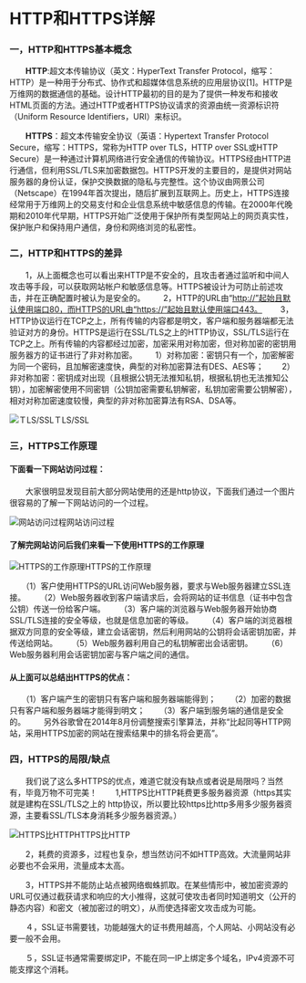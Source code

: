 # HTTP和HTTPS详解

### 一，HTTP和HTTPS基本概念

　　**HTTP**:超文本传输协议（英文：HyperText Transfer Protocol，缩写：HTTP）是一种用于分布式、协作式和超媒体信息系统的应用层协议[1]。HTTP是万维网的数据通信的基础。设计HTTP最初的目的是为了提供一种发布和接收HTML页面的方法。通过HTTP或者HTTPS协议请求的资源由统一资源标识符（Uniform Resource Identifiers，URI）来标识。
  
　　**HTTPS**：超文本传输安全协议（英语：Hypertext Transfer Protocol Secure，缩写：HTTPS，常称为HTTP over TLS，HTTP over SSL或HTTP Secure）是一种通过计算机网络进行安全通信的传输协议。HTTPS经由HTTP进行通信，但利用SSL/TLS来加密数据包。HTTPS开发的主要目的，是提供对网站服务器的身份认证，保护交换数据的隐私与完整性。这个协议由网景公司（Netscape）在1994年首次提出，随后扩展到互联网上。历史上，HTTPS连接经常用于万维网上的交易支付和企业信息系统中敏感信息的传输。在2000年代晚期和2010年代早期，HTTPS开始广泛使用于保护所有类型网站上的网页真实性，保护账户和保持用户通信，身份和网络浏览的私密性。

### 二，HTTP和HTTPS的差异

　　1，从上面概念也可以看出来HTTP是不安全的，且攻击者通过监听和中间人攻击等手段，可以获取网站帐户和敏感信息等。HTTPS被设计为可防止前述攻击，并在正确配置时被认为是安全的。
　　2，HTTP的URL由“[http://”起始且默认使用端口80，而HTTPS的URL由“https://”起始且默认使用端口443。](https://link.juejin.im/?target=http%3A%2F%2F%E2%80%9D%E8%B5%B7%E5%A7%8B%E4%B8%94%E9%BB%98%E8%AE%A4%E4%BD%BF%E7%94%A8%E7%AB%AF%E5%8F%A380%EF%BC%8C%E8%80%8CHTTPS%E7%9A%84URL%E7%94%B1%E2%80%9Chttps%3A%2F%2F%E2%80%9D%E8%B5%B7%E5%A7%8B%E4%B8%94%E9%BB%98%E8%AE%A4%E4%BD%BF%E7%94%A8%E7%AB%AF%E5%8F%A3443%E3%80%82)
　　3，HTTP协议运行在TCP之上，所有传输的内容都是明文，客户端和服务器端都无法验证对方的身份。HTTPS是运行在SSL/TLS之上的HTTP协议，SSL/TLS运行在TCP之上。所有传输的内容都经过加密，加密采用对称加密，但对称加密的密钥用服务器方的证书进行了非对称加密。
　　1）对称加密：密钥只有一个，加密解密为同一个密码，且加解密速度快，典型的对称加密算法有DES、AES等；
　　2）非对称加密：密钥成对出现（且根据公钥无法推知私钥，根据私钥也无法推知公钥），加密解密使用不同密钥（公钥加密需要私钥解密，私钥加密需要公钥解密），相对对称加密速度较慢，典型的非对称加密算法有RSA、DSA等。
　　

![ＴLS/SSL](https://user-gold-cdn.xitu.io/2017/11/8/774c0fa85a357d384e12c8e395690f64?imageslim)ＴLS/SSL



### 三，HTTPS工作原理

#### 下面看一下网站访问过程：

　　大家很明显发现目前大部分网站使用的还是http协议，下面我们通过一个图片很容易的了解一下网站访问的一个过程。

![网站访问过程](https://user-gold-cdn.xitu.io/2017/11/8/e8959b2039f082b234e5e9ad2eb23ddc?imageView2/0/w/1280/h/960/format/webp/ignore-error/1)网站访问过程



#### 了解完网站访问后我们来看一下使用HTTPS的工作原理



![HTTPS的工作原理](https://user-gold-cdn.xitu.io/2017/11/8/65c06c858d9270927f014b05b98af625?imageslim)HTTPS的工作原理



　　（1）客户使用HTTPS的URL访问Web服务器，要求与Web服务器建立SSL连接。
　　（2）Web服务器收到客户端请求后，会将网站的证书信息（证书中包含公钥）传送一份给客户端。
　　（3）客户端的浏览器与Web服务器开始协商SSL/TLS连接的安全等级，也就是信息加密的等级。
　　（4）客户端的浏览器根据双方同意的安全等级，建立会话密钥，然后利用网站的公钥将会话密钥加密，并传送给网站。
　　（5）Web服务器利用自己的私钥解密出会话密钥。
　　（6）Web服务器利用会话密钥加密与客户端之间的通信。

#### 从上面可以总结出HTTPS的优点：

　　（1）客户端产生的密钥只有客户端和服务器端能得到；
　　（2）加密的数据只有客户端和服务器端才能得到明文；
　　（3）客户端到服务端的通信是安全的。
　　另外谷歌曾在2014年8月份调整搜索引擎算法，并称“比起同等HTTP网站，采用HTTPS加密的网站在搜索结果中的排名将会更高”。

### 四，HTTPS的局限/缺点

　　我们说了这么多HTTPS的优点，难道它就没有缺点或者说是局限吗？当然有，毕竟万物不可完美！
　　1,HTTPS比HTTP耗费更多服务器资源（https其实就是建构在SSL/TLS之上的 http协议，所以要比较https比http多用多少服务器资源，主要看SSL/TLS本身消耗多少服务器资源。）

![HTTPS比HTTP](https://user-gold-cdn.xitu.io/2017/11/8/11114e27a3ba212d333e91ace106c4a9?imageView2/0/w/1280/h/960/format/webp/ignore-error/1)HTTPS比HTTP

　　2，耗费的资源多，过程也复杂，想当然访问不如HTTP高效。大流量网站非必要也不会采用，流量成本太高。

　　3，HTTPS并不能防止站点被网络蜘蛛抓取。在某些情形中，被加密资源的URL可仅通过截获请求和响应的大小推得，这就可使攻击者同时知道明文（公开的静态内容）和密文（被加密过的明文），从而使选择密文攻击成为可能。

　　４，SSL证书需要钱，功能越强大的证书费用越高，个人网站、小网站没有必要一般不会用。

　　５，SSL证书通常需要绑定IP，不能在同一IP上绑定多个域名，IPv4资源不可能支撑这个消耗。
